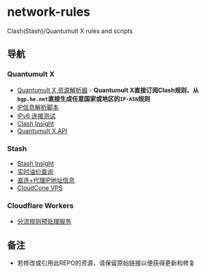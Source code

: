 # network-rules
Clash(Stash)/Quantumult X rules and scripts

## 导航
### Quantumult X
- [Quantumult X 资源解析器](https://github.com/RS0485/network-rules/tree/main/resource/README.md) - **Quantumult X直接订阅Clash规则、从`bgp.he.net`直接生成任意国家或地区的`IP-ASN`规则**
- [IP信息解析脚本](https://github.com/RS0485/network-rules/tree/main/resource/geolocation-parser.js)
- [IPv6 连接测试](https://github.com/RS0485/network-rules/tree/main/scripts/ipv6-check.js)
- [Clash Insight](https://github.com/RS0485/network-rules/blob/main/scripts/clash-insight.md)
- [Quantumult X API](https://github.com/RS0485/network-rules/tree/main/rewrite/QuanAPI.qx.conf)

### Stash
- [Stash Insight](https://github.com/RS0485/network-rules/blob/main/scripts/clash-insight.md)
- [实时油价查询](https://github.com/RS0485/network-rules/tree/main/rewrite/GasPrice.stoverride)
- [直连+代理IP地址信息](https://github.com/RS0485/network-rules/tree/main/rewrite/IPGeolocation.stoverride)
- [CloudCone VPS](https://github.com/RS0485/network-rules/tree/main/rewrite/CloudConeVPS.stoverride.noscan)

### Cloudflare Workers
 - [分流规则预处理服务](https://github.com/RS0485/network-rules/tree/main/cf-workers/ruleset-handler.md)

## 备注
- 若修改或引用此REPO的资源，请保留原始链接以便获得更新和修复
